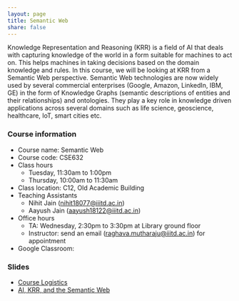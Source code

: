 ```yaml
---
layout: page
title: Semantic Web
share: false
---
```


Knowledge Representation and Reasoning (KRR) is a field of AI that deals with capturing knowledge of the world in a form suitable for machines to act on. This helps machines in taking decisions based on the domain knowledge and rules. In this course, we will be looking at KRR from a Semantic Web perspective. Semantic Web technologies are now widely used by several commercial enterprises (Google, Amazon, LinkedIn, IBM, GE) in the form of Knowledge Graphs (semantic descriptions of entities and their relationships) and ontologies. They play a key role in knowledge driven applications across several domains such as life science, geoscience, healthcare, IoT, smart cities etc.    


### Course information   

  * Course name: Semantic Web
  * Course code: CSE632
  * Class hours 
     * Tuesday, 11:30am to 1:00pm    
	 * Thursday, 10:00am to 11:30am            
  * Class location: C12, Old Academic Building   
  * Teaching Assistants 
     * Nihit Jain (nihit18077@iiitd.ac.in)    
	 * Aayush Jain (aayush18122@iiitd.ac.in)    
  * Office hours 
     * TA: Wednesday, 2:30pm to 3:30pm at Library ground floor      
	 * Instructor: send an email (raghava.mutharaju@iiitd.ac.in) for appointment   
  * Google Classroom:         
  

### Slides

  * <a href="course-logistics.html" target="_blank">Course Logistics</a>        
  * <a href="ai-krr-semweb.html" target="_blank">AI, KRR, and the Semantic Web</a>   
       
